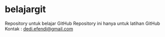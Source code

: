 # belajargit
Repository untuk belajar GitHub
Repository ini hanya untuk latihan GitHub
Kontak : dedi.efendi@gmail.com
